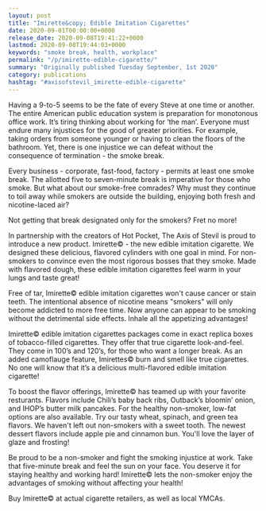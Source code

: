 ```yaml
---
layout: post
title: "Imirette&copy; Edible Imitation Cigarettes"
date: 2020-09-01T00:00:00+0000
release_date: 2020-09-08T19:41:22+0000
lastmod: 2020-09-08T19:44:03+0000
keywords: "smoke break, health, workplace"
permalink: "/p/imirette-edible-cigarette/"
summary: "Originally published Tuesday September, 1st 2020"
category: publications
hashtag: "#axisofstevil_imirette-edible-cigarette"
---
```


Having a 9-to-5 seems to be the fate of every Steve at one time or another. The entire American public education system is preparation for monotonous office work. It’s tiring thinking about working for ‘the man’. Everyone must endure many injustices for the good of greater priorities. For example, taking orders from someone younger or having to clean the floors of the bathroom. Yet, there is one injustice we can defeat without the consequence of termination - the smoke break.

Every business - corporate, fast-food, factory - permits at least one smoke break. The allotted five to seven-minute break is imperative for those who smoke. But what about our smoke-free comrades? Why must they continue to toil away while smokers are outside the building, enjoying both fresh and nicotine-laced air?

Not getting that break designated only for the smokers? Fret no more!

In partnership with the creators of Hot Pocket, The Axis of Stevil is proud to introduce a new product. Imirette© - the new edible imitation cigarette. We designed these delicious, flavored cylinders with one goal in mind. For non-smokers to convince even the most rigorous bosses that they smoke. Made with flavored dough, these edible imitation cigarettes feel warm in your lungs and taste great!

Free of tar, Imirette© edible imitation cigarettes won't cause cancer or stain teeth. The intentional absence of nicotine means "smokers" will only become addicted to more free time. Now anyone can appear to be smoking without the detrimental side effects. Inhale all the appetizing advantages!

Imirette© edible imitation cigarettes packages come in exact replica boxes of tobacco-filled cigarettes. They offer that true cigarette look-and-feel. They come in 100’s and 120’s, for those who want a longer break. As an added camoflauge feature, Imirettes© burn and smell like true cigarettes. No one will know that it’s a delicious multi-flavored edible imitation cigarette!

To boost the flavor offerings, Imirette© has teamed up with your favorite resturants. Flavors include Chili’s baby back ribs, Outback’s bloomin’ onion, and IHOP’s butter milk pancakes. For the healthy non-smoker, low-fat options are also available. Try our tasty wheat, spinach, and green tea flavors. We haven't left out non-smokers with a sweet tooth. The newest dessert flavors include apple pie and cinnamon bun. You'll love the layer of glaze and frosting!

Be proud to be a non-smoker and fight the smoking injustice at work. Take that five-minute break and feel the sun on your face. You deserve it for staying healthy and working hard! Imirette© lets the non-smoker enjoy the advantages of smoking without affecting your health! 

Buy Imirette© at actual cigarette retailers, as well as local YMCAs.
